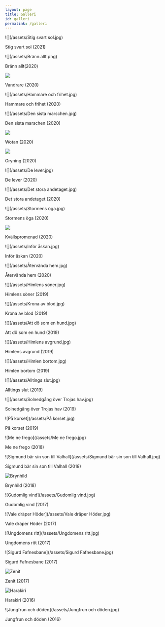 ```yaml
---
layout: page
title: Galleri
id: galleri
permalink: /galleri
---
```


![](/assets/Stig svart sol.jpg)

Stig svart sol (2021)


![](/assets/Bränn allt.png)

Bränn allt(2020)


![](/assets/Vandrare.jpg)

Vandrare (2020)


![](/assets/Hammare och frihet.jpg)

Hammare och frihet (2020)


![](/assets/Den sista marschen.jpg)

Den sista marschen (2020)


![](/assets/Wotan.jpg)

Wotan (2020)


![](/assets/Gryning.jpg)

Gryning (2020)


![](/assets/De lever.jpg)

De lever (2020)


![](/assets/Det stora andetaget.jpg)

Det stora andetaget (2020)


![](/assets/Stormens öga.jpg)

Stormens öga (2020)


![](/assets/Kvällspromenad.jpg)

Kvällspromenad (2020)


![](/assets/Inför åskan.jpg)

Inför åskan (2020)


![](/assets/Återvända hem.jpg)

Återvända hem (2020)


![](/assets/Himlens söner.jpg)

Himlens söner (2019)


![](/assets/Krona av blod.jpg)

Krona av blod (2019)


![](/assets/Att dö som en hund.jpg)

Att dö som en hund (2019)


![](/assets/Himlens avgrund.jpg)

Himlens avgrund (2019)


![](/assets/Himlen bortom.jpg)

Himlen bortom (2019)


![](/assets/Alltings slut.jpg)

Alltings slut (2019)


![](/assets/Solnedgång över Trojas hav.jpg)

Solnedgång över Trojas hav (2019)


![På korset](/assets/På korset.jpg)

På korset (2019)


![Me ne frego](/assets/Me ne frego.jpg)

Me ne frego (2018)


![Sigmund bär sin son till Valhall](/assets/Sigmund bär sin son till Valhall.jpg)

Sigmund bär sin son till Valhall (2018)


![Brynhild](/assets/Brynhild.jpg)

Brynhild (2018)


![Gudomlig vind](/assets/Gudomlig vind.jpg)

Gudomlig vind (2017)


![Vale dräper Höder](/assets/Vale dräper Höder.jpg)

Vale dräper Höder (2017)


![Ungdomens ritt](/assets/Ungdomens ritt.jpg)

Ungdomens ritt (2017)


![Sigurd Fafnesbane](/assets/Sigurd Fafnesbane.jpg)

Sigurd Fafnesbane (2017)


![Zenit](/assets/zenit.jpg)

Zenit (2017)


![Harakiri](/assets/harakiri.jpg)

Harakiri (2016)


![Jungfrun och döden](/assets/Jungfrun och döden.jpg)

Jungfrun och döden (2016)
